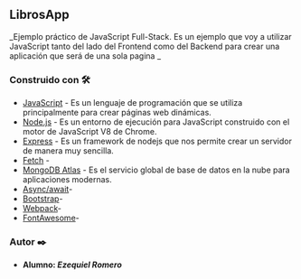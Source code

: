 ## LibrosApp

_Ejemplo práctico de JavaScript Full-Stack. Es un ejemplo que voy a utilizar JavaScript tanto del lado del Frontend como del Backend para crear una aplicación que será de una sola pagina _

### Construido con 🛠️

* [JavaScript](https://developer.mozilla.org/es/docs/Web/JavaScript) - Es un lenguaje de programación que se utiliza principalmente para crear páginas web dinámicas.
* [Node.js](https://nodejs.org/es/) - Es un entorno de ejecución para JavaScript construido con el motor de JavaScript V8 de Chrome.
* [Express](https://expressjs.com/es/) - Es un framework de nodejs que nos permite crear un servidor de manera muy sencilla.
* [Fetch](https://developer.mozilla.org/es/docs/Web/API/Fetch_API/Utilizando_Fetch) - 
* [MongoDB Atlas](https://www.mongodb.com/cloud/atlas) - Es el servicio global de base de datos en la nube para aplicaciones modernas.
* [Async/await]()- 
* [Bootstrap]()- 
* [Webpack]()- 
* [FontAwesome]()- 


### Autor ✒️
* **Alumno: _Ezequiel Romero_** 
